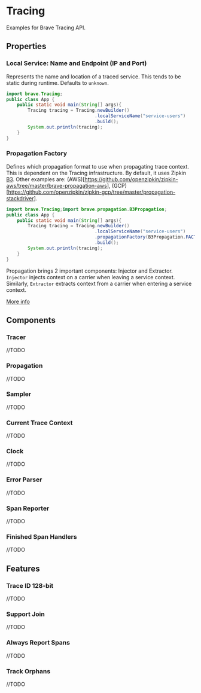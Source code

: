 # Tracing

Examples for Brave Tracing API. 

## Properties

### Local Service: Name and Endpoint (IP and Port)

Represents the name and location of a traced service. This tends to be static during runtime. Defaults to `unknown`. 

```java
import brave.Tracing;
public class App {
    public static void main(String[] args){
        Tracing tracing = Tracing.newBuilder()
                                 .localServiceName("service-users")
                                 .build();
        System.out.println(tracing);
    }
}
```

### Propagation Factory

Defines which propagation format to use when propagating trace context. This is dependent on the Tracing infrastructure. By default, it uses Zipkin [B3](https://github.com/openzipkin/b3-propagation). Other examples are: (AWS)[https://github.com/openzipkin/zipkin-aws/tree/master/brave-propagation-aws], (GCP)[https://github.com/openzipkin/zipkin-gcp/tree/master/propagation-stackdriver].

```java
import brave.Tracing;import brave.propagation.B3Propagation;
public class App {
    public static void main(String[] args){
        Tracing tracing = Tracing.newBuilder()
                                 .localServiceName("service-users")
                                 .propagationFactory(B3Propagation.FACTORY)
                                 .build();
        System.out.println(tracing);
    }
}
```

Propagation brings 2 important components: Injector and Extractor. `Injector` injects context on a carrier when leaving a service context. Similarly, `Extractor` extracts context from a carrier when entering a service context.

[More info](https://github.com/openzipkin/brave/tree/master/brave#propagation)

## Components

### Tracer

//TODO

### Propagation

//TODO

### Sampler

//TODO

### Current Trace Context

//TODO

### Clock

//TODO

### Error Parser

//TODO

### Span Reporter

//TODO

### Finished Span Handlers

//TODO

## Features

### Trace ID 128-bit

//TODO

### Support Join

//TODO

### Always Report Spans

//TODO

### Track Orphans

//TODO